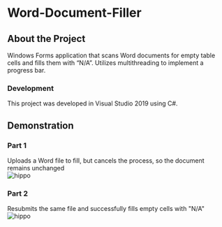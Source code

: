 # Word-Document-Filler

## About the Project
Windows Forms application that scans Word documents for empty table cells and fills them with “N/A”. Utilizes multithreading to implement a progress bar.

### Development
This project was developed in Visual Studio 2019 using C#.

## Demonstration

### Part 1
Uploads a Word file to fill, but cancels the process, so the document remains unchanged  
![hippo](https://media.giphy.com/media/XtIU9midCOuQQMTLu7/giphy.gif)  
  
### Part 2
Resubmits the same file and successfully fills empty cells with "N/A"  
![hippo](https://media.giphy.com/media/QLIDZLjn207fU3w3JR/giphy.gif)  
